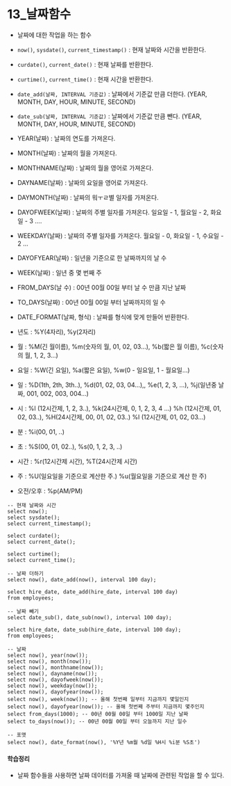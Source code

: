 # 13_날짜함수



- 날짜에 대한 작업을 하는 함수
- `now()`, `sysdate()`, `current_timestamp()` : 현재 날짜와 시간을 반환한다.
- `curdate()`, `current_date()` : 현재 날짜를 반환한다.
- `curtime()`, `current_time()` : 현재 시간을 반환한다.
- `date_add(날짜, INTERVAL 기준값)` : 날짜에서 기준값 만큼 더한다.
  (YEAR, MONTH, DAY, HOUR, MINUTE, SECOND)
- `date_sub(날짜, INTERVAL 기준값)` : 날짜에서 기준값 만큼 뺀다.
  (YEAR, MONTH, DAY, HOUR, MINUTE, SECOND)
- YEAR(날짜) : 날짜의 연도를 가져온다.
- MONTH(날짜) : 날짜의 월을 가져온다.
- MONTHNAME(날짜) : 날짜의 월을 영어로 가져온다.
- DAYNAME(날짜) : 날짜의 요일을 영어로 가져온다.
- DAYMONTH(날짜) : 날짜의 워ㅜㄹ별 일자를 가져온다.
- DAYOFWEEK(날짜) : 날짜의 주별 일자를 가져온다.
  일요일 - 1, 월요일 - 2, 화요일 - 3 ….
- WEEKDAY(날짜) : 날짜의 주별 일자를 가져온다.
  월요일 - 0, 화요일 - 1, 수요일 - 2 …

- DAYOFYEAR(날짜) : 일년을 기준으로 한 날짜까지의 날 수
- WEEK(날짜) : 일년 중 몇 번째 주
- FROM_DAYS(날 수) : 00년 00월 00일 부터 날 수 만큼 지난 날짜
- TO_DAYS(날짜) : 00년 00월 00일 부터 날짜까지의 일 수



- DATE_FORMAT(날짜, 형식) : 날짜를 형식에 맞게 만들어 반환한다.
- 년도 : %Y(4자리), %y(2자리)
- 월 : %M(긴 월이름), %m(숫자의 월, 01, 02, 03…), %b(짧은 월 이름), %c(숫자의 월, 1, 2, 3…)
- 요일 : %W(긴 요일), %a(짧은 요일), %w(0 - 일요일, 1 - 월요일…)
- 일 : %D(1th, 2th, 3th..), %d(01, 02, 03, 04…),, %e(1, 2, 3, …), %j(일년중 날짜, 001, 002, 003, 004…)
- 시 : %l (12시간제, 1, 2, 3..), %k(24시간제, 0, 1, 2, 3, 4 …)
         %h (12시간제, 01, 02, 03..), %H(24시간제, 00, 01, 02, 03..)
         %l (12시간제, 01, 02, 03…)
- 분 : %i(00, 01, ..)
- 초 : %S(00, 01, 02..), %s(0, 1, 2, 3, ..)
- 시간 : %r(12시간제 시간), %T(24시간제 시간)
- 주 : %U(일요일을 기준으로 계산한 주.) %u(월요일을 기준으로 계산 한 주)
- 오전/오후 : %p(AM/PM)



```mysql
-- 현재 날짜와 시간
select now();
select sysdate();
select current_timestamp();

select curdate();
select current_date();

select curtime();
select current_time();

-- 날짜 더하기
select now(), date_add(now(), interval 100 day);

select hire_date, date_add(hire_date, interval 100 day)
from employees;

-- 날짜 빼기
select date_sub(), date_sub(now(), interval 100 day);

select hire_date, date_sub(hire_date, interval 100 day);
from employees;

-- 날짜
select now(), year(now());
select now(), month(now());
select now(), monthname(now());
select now(), dayname(now());
select now(), dayofweek(now());
select now(), weekday(now());
select now(), dayofyear(now());
select now(), week(now()); -- 올해 첫번째 일부터 지금까지 몇일인지
select now(), dayofyear(now()); -- 올해 첫번째 주부터 지금까지 몇주인지
select from_days(1000); -- 00년 00월 00일 부터 1000일 지난 날짜
select to_days(now()); -- 00년 00월 00일 부터 오늘까지 지난 일수

-- 포맷
select now(), date_format(now(), '%Y년 %m월 %d일 %H시 %i분 %S초')
```



#### 학습정리

- 날짜 함수들을 사용하면 날짜 데이터를 가져올 때 날짜에 관련된 작업을 할 수 있다.